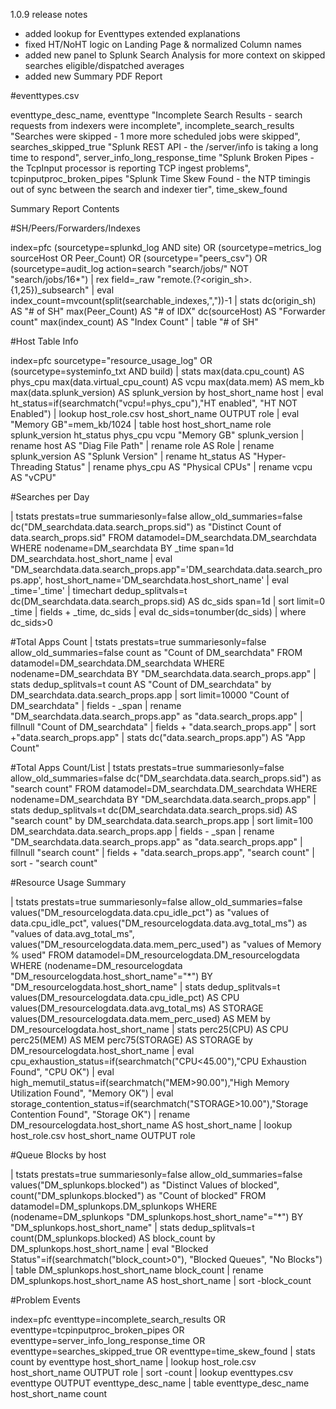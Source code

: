1.0.9 release notes

* added lookup for Eventtypes extended explanations
* fixed HT/NoHT logic on Landing Page & normalized Column names
* added new panel to Splunk Search Analysis for more context on skipped searches eligible/dispatched averages
* added new Summary PDF Report

#eventtypes.csv

eventtype_desc_name, eventtype
"Incomplete Search Results - search requests from indexers were incomplete", incomplete_search_results
"Searches were skipped - 1 more more scheduled jobs were skipped", searches_skipped_true
"Splunk REST API - the /server/info is taking a long time to respond", server_info_long_response_time
"Splunk Broken Pipes - the TcpInput processor is reporting TCP ingest problems", tcpinputproc_broken_pipes
"Splunk Time Skew Found - the NTP timingis out of sync between the search and indexer tier", time_skew_found

Summary Report Contents

#SH/Peers/Forwarders/Indexes

index=pfc (sourcetype=splunkd_log AND site) OR (sourcetype=metrics_log sourceHost OR Peer_Count) OR (sourcetype="peers_csv") OR (sourcetype=audit_log action=search "search/jobs/" NOT "search/jobs/16*") 
| rex field=_raw "remote.(?<origin_sh>.{1,25})_subsearch" 
| eval index_count=mvcount(split(searchable_indexes,","))-1 
| stats dc(origin_sh) AS "# of SH" max(Peer_Count) AS "# of IDX" dc(sourceHost) AS "Forwarder count" max(index_count) AS "Index Count" | table "# of SH"

#Host Table Info

index=pfc sourcetype="resource_usage_log" OR (sourcetype=systeminfo_txt AND build) | stats max(data.cpu_count) AS phys_cpu max(data.virtual_cpu_count) AS vcpu max(data.mem) AS mem_kb max(data.splunk_version) AS  splunk_version by host_short_name host | eval ht_status=if(searchmatch("vcpu!=phys_cpu"),"HT enabled", "HT NOT Enabled") | lookup host_role.csv host_short_name OUTPUT role | eval "Memory GB"=mem_kb/1024  | table host host_short_name role splunk_version ht_status phys_cpu vcpu "Memory GB" splunk_version | rename host AS "Diag File Path" | rename role AS Role | rename splunk_version AS "Splunk Version" | rename ht_status AS "Hyper-Threading Status" | rename phys_cpu AS "Physical CPUs" | rename vcpu AS "vCPU"

#Searches per Day

| tstats prestats=true summariesonly=false allow_old_summaries=false dc("DM_searchdata.data.search_props.sid") as "Distinct Count of data.search_props.sid" FROM datamodel=DM_searchdata.DM_searchdata WHERE nodename=DM_searchdata BY _time span=1d DM_searchdata.host_short_name | eval "DM_searchdata.data.search_props.app"='DM_searchdata.data.search_props.app', host_short_name='DM_searchdata.host_short_name' | eval _time='_time' | timechart dedup_splitvals=t dc(DM_searchdata.data.search_props.sid) AS dc_sids span=1d  | sort limit=0 _time | fields + _time, dc_sids | eval dc_sids=tonumber(dc_sids) | where dc_sids>0

#Total Apps Count
| tstats prestats=true summariesonly=false allow_old_summaries=false count as "Count of DM_searchdata" FROM datamodel=DM_searchdata.DM_searchdata WHERE nodename=DM_searchdata BY "DM_searchdata.data.search_props.app" | stats dedup_splitvals=t count AS "Count of DM_searchdata" by DM_searchdata.data.search_props.app | sort limit=10000 "Count of DM_searchdata" | fields - _span | rename "DM_searchdata.data.search_props.app" as "data.search_props.app" | fillnull "Count of DM_searchdata" | fields + "data.search_props.app" | sort +"data.search_props.app" | stats dc("data.search_props.app") AS "App Count"

#Total Apps Count/List
| tstats prestats=true summariesonly=false allow_old_summaries=false dc("DM_searchdata.data.search_props.sid") as "search count" FROM datamodel=DM_searchdata.DM_searchdata WHERE nodename=DM_searchdata BY "DM_searchdata.data.search_props.app" | stats dedup_splitvals=t dc(DM_searchdata.data.search_props.sid) AS "search count" by DM_searchdata.data.search_props.app | sort limit=100 DM_searchdata.data.search_props.app | fields - _span | rename "DM_searchdata.data.search_props.app" as "data.search_props.app" | fillnull "search count" | fields + "data.search_props.app", "search count" | sort - "search count"

#Resource Usage Summary

| tstats prestats=true summariesonly=false allow_old_summaries=false values("DM_resourcelogdata.data.cpu_idle_pct") as "values of data.cpu_idle_pct", values("DM_resourcelogdata.data.avg_total_ms") as "values of data.avg_total_ms", values("DM_resourcelogdata.data.mem_perc_used") as "values of Memory % used" FROM datamodel=DM_resourcelogdata.DM_resourcelogdata WHERE (nodename=DM_resourcelogdata "DM_resourcelogdata.host_short_name"="*") BY "DM_resourcelogdata.host_short_name" | stats dedup_splitvals=t values(DM_resourcelogdata.data.cpu_idle_pct) AS CPU values(DM_resourcelogdata.data.avg_total_ms) AS STORAGE values(DM_resourcelogdata.data.mem_perc_used) AS MEM by DM_resourcelogdata.host_short_name | stats perc25(CPU) AS CPU perc25(MEM) AS MEM perc75(STORAGE) AS STORAGE by DM_resourcelogdata.host_short_name | eval cpu_exhaustion_status=if(searchmatch("CPU<45.00"),"CPU Exhaustion Found", "CPU OK") 
| eval high_memutil_status=if(searchmatch("MEM>90.00"),"High Memory Utilization Found", "Memory OK") 
| eval storage_contention_status=if(searchmatch("STORAGE>10.00"),"Storage Contention Found", "Storage OK") | rename DM_resourcelogdata.host_short_name AS host_short_name | lookup host_role.csv host_short_name OUTPUT role

#Queue Blocks by host

| tstats prestats=true summariesonly=false allow_old_summaries=false values("DM_splunkops.blocked") as "Distinct Values of blocked", count("DM_splunkops.blocked") as "Count of blocked" FROM datamodel=DM_splunkops.DM_splunkops WHERE (nodename=DM_splunkops "DM_splunkops.host_short_name"="*") BY "DM_splunkops.host_short_name" | stats dedup_splitvals=t count(DM_splunkops.blocked) AS block_count by DM_splunkops.host_short_name | eval "Blocked Status"=if(searchmatch("block_count>0"), "Blocked Queues", "No Blocks") | table DM_splunkops.host_short_name block_count | rename DM_splunkops.host_short_name AS host_short_name | sort -block_count

#Problem Events

index=pfc eventtype=incomplete_search_results OR eventtype=tcpinputproc_broken_pipes OR eventtype=server_info_long_response_time OR eventtype=searches_skipped_true OR eventtype=time_skew_found | stats count by eventtype host_short_name | lookup host_role.csv host_short_name OUTPUT role | sort -count | lookup eventtypes.csv eventtype OUTPUT eventtype_desc_name | table eventtype_desc_name host_short_name count



